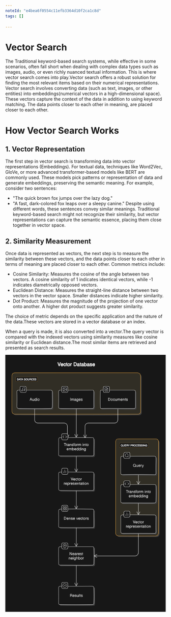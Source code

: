 ```yaml
---
noteId: "e4bea6f0554c11efb3364d10f2ca1c8d"
tags: []

---
```


# Vector Search
The Traditional keyword-based search systems, while effective in some scenarios, often fall short when dealing with complex data types such as images, audio, or even richly nuanced textual information. This is where vector search comes into play.Vector search offers a robust solution for finding the most relevant items based on their numerical representations. Vector search involves converting data (such as text, images, or other entities) into embeddings(numerical vectors in a high-dimensional space). These vectors capture the context of the data in addition to using keyword matching. The data points closer to each other in meaning, are placed closer to each other.

# How Vector Search Works
## 1. Vector Representation
The first step in vector search is transforming data into vector representations (Embeddings). For textual data, techniques like Word2Vec, GloVe, or more advanced transformer-based models like BERT are commonly used. These models pick patterns or representation of data and generate embeddings, preserving the semantic meaning.
For example, consider two sentences:

* "The quick brown fox jumps over the lazy dog."
* "A fast, dark-colored fox leaps over a sleepy canine."
Despite using different words, these sentences convey similar meanings. Traditional keyword-based search might not recognize their similarity, but vector representations can capture the semantic essence, placing them close together in vector space.

## 2. Similarity Measurement
Once data is represented as vectors, the next step is to measure the similarity between these vectors, and the data points closer to each other in terms of meaning are placed closer to each other. Common metrics include:

* Cosine Similarity: Measures the cosine of the angle between two vectors. A cosine similarity of 1 indicates identical vectors, while -1 indicates diametrically opposed vectors.
* Euclidean Distance: Measures the straight-line distance between two vectors in the vector space. Smaller distances indicate higher similarity.
* Dot Product: Measures the magnitude of the projection of one vector onto another. A higher dot product suggests greater similarity.

The choice of metric depends on the specific application and the nature of the data.These vectors are stored in a vector database or an index.

When a query is made, it is also converted into a vector.The query vector is compared with the indexed vectors using similarity measures like cosine similarity or Euclidean distance.The most similar items are retrieved and presented as search results.

![Vector Search Representation](../images/vector-database.png)
